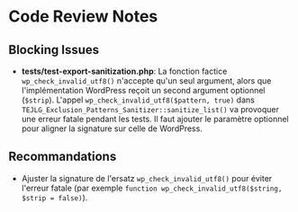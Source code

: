 # Code Review Notes

## Blocking Issues

- **tests/test-export-sanitization.php**: La fonction factice `wp_check_invalid_utf8()` n'accepte qu'un seul argument, alors que l'implémentation WordPress reçoit un second argument optionnel (`$strip`). L'appel `wp_check_invalid_utf8($pattern, true)` dans `TEJLG_Exclusion_Patterns_Sanitizer::sanitize_list()` va provoquer une erreur fatale pendant les tests. Il faut ajouter le paramètre optionnel pour aligner la signature sur celle de WordPress.

## Recommandations

- Ajuster la signature de l'ersatz `wp_check_invalid_utf8()` pour éviter l'erreur fatale (par exemple `function wp_check_invalid_utf8($string, $strip = false)`).
